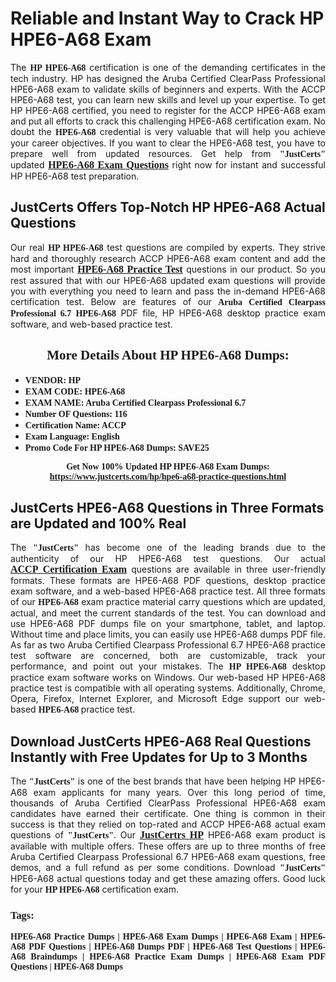 <h1><strong>Reliable and Instant Way to Crack HP HPE6-A68 Exam</strong></h1>

<p style="text-align: justify;">The <span style="font-family:Georgia,serif;"><strong>HP HPE6-A68</strong></span> certification is one of the demanding certificates in the tech industry. HP has designed the Aruba Certified ClearPass Professional HPE6-A68 exam to validate skills of beginners and experts. With the ACCP HPE6-A68 test, you can learn new skills and level up your expertise. To get HP HPE6-A68 certified, you need to register for the ACCP HPE6-A68 exam and put all efforts to crack this challenging HPE6-A68 certification exam. No doubt the <span style="font-family:Georgia,serif;"><strong> HPE6-A68</strong></span> credential is very valuable that will help you achieve your career objectives. If you want to clear the HPE6-A68 test, you have to prepare well from updated resources. Get help from <span style="font-size:14px;"><span style="font-family:Georgia,serif;"><strong>"JustCerts"</strong></span></span> updated <a href="https://www.justcerts.com/hp/hpe6-a68-practice-questions.html"><span style="font-size:16px;"><span style="font-family:Georgia,serif;"><strong>HPE6-A68 Exam Questions</strong></span></span></a> right now for instant and successful HP HPE6-A68 test preparation.</p>

<h2><strong>JustCerts Offers Top-Notch HP HPE6-A68 Actual Questions </strong></h2>

<p style="text-align: justify;">Our real <span style="font-family:Georgia,serif;"><strong>HP HPE6-A68</strong></span> test questions are compiled by experts. They strive hard and thoroughly research ACCP HPE6-A68 exam content and add the most important <a href="https://www.justcerts.com/hp/hpe6-a68-practice-questions.html"><span style="font-size:16px;"><span style="font-family:Georgia,serif;"><strong>HPE6-A68 Practice Test</strong></span></span></a> questions in our product. So you rest assured that with our HPE6-A68 updated exam questions will provide you with everything you need to learn and pass the in-demand HPE6-A68 certification test. Below are features of our <span style="font-family:Georgia,serif;"><strong>Aruba Certified Clearpass Professional 6.7 HPE6-A68</strong></span> PDF file, HP HPE6-A68 desktop practice exam software, and web-based practice test.</p>

<h2 style="text-align: center;"><strong><span style="font-family:Georgia,serif;">More Details About HP HPE6-A68 Dumps:</span></strong></h2>

<ul>
	<li style="text-align: justify;"><span style="font-size:14px;"><span style="font-family:Georgia,serif;"><strong>VENDOR: HP</strong></span></span></li>
	<li style="text-align: justify;"><span style="font-size:14px;"><span style="font-family:Georgia,serif;"><strong>EXAM CODE: HPE6-A68</strong></span></span></li>
	<li style="text-align: justify;"><span style="font-size:14px;"><span style="font-family:Georgia,serif;"><strong>EXAM NAME: Aruba Certified Clearpass Professional 6.7</strong></span></span></li>
	<li style="text-align: justify;"><span style="font-size:14px;"><span style="font-family:Georgia,serif;"><strong>Number OF Questions: 116</strong></span></span></li>
	<li style="text-align: justify;"><span style="font-size:14px;"><span style="font-family:Georgia,serif;"><strong>Certification Name: ACCP</strong></span></span></li>
	<li style="text-align: justify;"><span style="font-size:14px;"><span style="font-family:Georgia,serif;"><strong>Exam Language: English</strong></span></span></li>
	<li style="text-align: justify;"><span style="font-size:14px;"><span style="font-family:Georgia,serif;"><strong>Promo Code For HP HPE6-A68 Dumps: SAVE25</strong></span></span></li>
</ul>

<p style="text-align: center;"><strong><span style="font-family:Georgia,serif;"><span style="font-size:14px;">Get Now 100% Updated HP HPE6-A68 Exam Dumps:</span> <a href="https://www.justcerts.com/hp/hpe6-a68-practice-questions.html">https://www.justcerts.com/hp/hpe6-a68-practice-questions.html</a></span></strong></p>

<h2><strong>JustCerts HPE6-A68 Questions in Three Formats are Updated and 100% Real</strong></h2>

<p style="text-align: justify;">The <span style="font-size:14px;"><span style="font-family:Georgia,serif;"><strong>"JustCerts"</strong></span></span> has become one of the leading brands due to the authenticity of our HP HPE6-A68 test questions. Our actual <a href="https://www.justcerts.com/hp/accp-certification-exams.html"><span style="font-size:16px;"><span style="font-family:Georgia,serif;"><strong>ACCP Certification Exam</strong></span></span></a> questions are available in three user-friendly formats. These formats are HPE6-A68 PDF questions, desktop practice exam software, and a web-based HPE6-A68 practice test. All three formats of our <strong><span style="font-family:Georgia,serif;"> HPE6-A68</span></strong> exam practice material carry questions which are updated, actual, and meet the current standards of the test. You can download and use HPE6-A68 PDF dumps file on your smartphone, tablet, and laptop. Without time and place limits, you can easily use HPE6-A68 dumps PDF file. As far as two Aruba Certified Clearpass Professional 6.7 HPE6-A68 practice test software are concerned, both are customizable, track your performance, and point out your mistakes. The <span style="font-family:Georgia,serif;"><strong>HP HPE6-A68</strong></span> desktop practice exam software works on Windows. Our web-based HP HPE6-A68 practice test is compatible with all operating systems. Additionally, Chrome, Opera, Firefox, Internet Explorer, and Microsoft Edge support our web-based <span style="font-family:Georgia,serif;"><strong>HPE6-A68 </strong></span> practice test.</p>

<h2><strong>Download JustCerts HPE6-A68 Real Questions Instantly with Free Updates for Up to 3 Months</strong></h2>

<p style="text-align: justify;">The <span style="font-family:Georgia,serif;"><span style="font-size:14px;"><strong>"JustCerts"</strong></span></span> is one of the best brands that have been helping HP HPE6-A68 exam applicants for many years. Over this long period of time, thousands of Aruba Certified ClearPass Professional HPE6-A68 exam candidates have earned their certificate. One thing is common in their success is that they relied on top-rated and ACCP HPE6-A68 actual exam questions of <span style="font-family:Georgia,serif;"><span style="font-size:14px;"><strong>"JustCerts"</strong></span></span>. Our <a href="https://www.justcerts.com/hp-certification-exams.html"><span style="font-size:16px;"><span style="font-family:Georgia,serif;"><strong>JustCertrs HP</strong></span></span></a> HPE6-A68 exam product is available with multiple offers. These offers are up to three months of free Aruba Certified Clearpass Professional 6.7 HPE6-A68 exam questions, free demos, and a full refund as per some conditions. Download <span style="font-family:Georgia,serif;"><span style="font-size:14px;"><strong>"JustCerts"</strong></span></span> HPE6-A68 actual questions today and get these amazing offers. Good luck for your <span style="font-family:Georgia,serif;"><strong>HP HPE6-A68</strong></span> certification exam.</p>

<h3 style="text-align: justify;"><span style="font-family:Georgia,serif;"><strong>Tags:</strong></span></h3>

<p style="text-align: justify;"><span style="font-family:Georgia,serif;"><strong>HPE6-A68 Practice Dumps | HPE6-A68 Exam Dumps | HPE6-A68 Exam | HPE6-A68 PDF Questions | HPE6-A68 Dumps PDF | HPE6-A68 Test Questions | HPE6-A68 Braindumps | HPE6-A68 Practice Exam Dumps | HPE6-A68 Exam PDF Questions | HPE6-A68 Dumps</strong></span></p>
